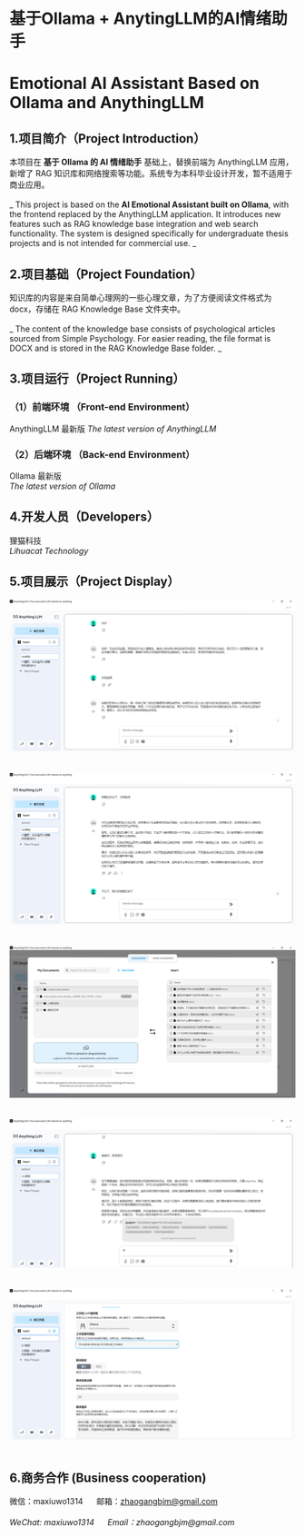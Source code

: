 # 基于Ollama + AnytingLLM的AI情绪助手
# Emotional AI Assistant Based on Ollama and AnythingLLM

## 1.项目简介（Project Introduction）
本项目在 __基于 Ollama 的 AI 情绪助手__ 基础上，替换前端为 AnythingLLM 应用，新增了 RAG 知识库和网络搜索等功能。系统专为本科毕业设计开发，暂不适用于商业应用。<br>
<br>
_ This project is based on the **AI Emotional Assistant built on Ollama**, with the frontend replaced by the AnythingLLM application. It introduces new features such as RAG knowledge base integration and web search functionality. The system is designed specifically for undergraduate thesis projects and is not intended for commercial use. _ <br>

## 2.项目基础（Project Foundation）
知识库的内容是来自简单心理网的一些心理文章，为了方便阅读文件格式为docx，存储在 RAG Knowledge Base 文件夹中。<br>
<br>
_ The content of the knowledge base consists of psychological articles sourced from Simple Psychology. For easier reading, the file format is DOCX and is stored in the RAG Knowledge Base folder. _

## 3.项目运行（Project Running）
### （1）前端环境 （Front-end Environment）
AnythingLLM 最新版
_The latest version of AnythingLLM_
### （2）后端环境 （Back-end Environment）
Ollama 最新版<br>
_The latest version of Ollama_

## 4.开发人员（Developers）
狸猫科技<br>
_Lihuacat Technology_ <br>

## 5.项目展示（Project Display）
<img src="/show1.png"/><br>
<br>
<br>
<img src="/show2.png"/><br>
<br>
<br>
<img src="/show3.png"/><br>
<br>
<br>
<img src="/show4.png"/><br>
<br>
<br>
<img src="/show5.png"/><br>
<br>

## 6.商务合作 (Business cooperation)
微信：maxiuwo1314 &nbsp;&nbsp;&nbsp;&nbsp; 邮箱：zhaogangbjm@gmail.com<br> 
<br>
_WeChat: maxiuwo1314 &nbsp;&nbsp;&nbsp;&nbsp; Email：zhaogangbjm@gmail.com_

